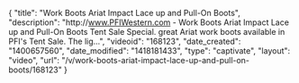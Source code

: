 {
    "title": "Work Boots Ariat Impact Lace up and Pull-On Boots",
    "description": "http:\/\/www.PFIWestern.com - Work Boots Ariat Impact Lace up and Pull-On Boots Tent Sale Special. great Ariat work boots available in PFI's Tent Sale. The lig...",
    "videoid": "168123",
    "date_created": "1400657560",
    "date_modified": "1418181433",
    "type": "captivate",
    "layout": "video",
    "url": "\/v\/work-boots-ariat-impact-lace-up-and-pull-on-boots\/168123"
}